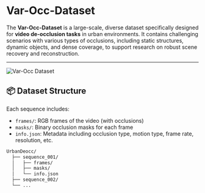 # Var-Occ-Dataset
The **Var-Occ-Dataset** is a large-scale, diverse dataset specifically designed for **video de-occlusion tasks** in urban environments. It contains challenging scenarios with various types of occlusions, including static structures, dynamic objects, and dense coverage, to support research on robust scene recovery and reconstruction.

---
![Var-Occ Dataset](https://github.com/user-attachments/assets/2f60295a-3a07-4391-854a-c00d018569d2)

## 📦 Dataset Structure

Each sequence includes:
- `frames/`: RGB frames of the video (with occlusions)
- `masks/`: Binary occlusion masks for each frame
- `info.json`: Metadata including occlusion type, motion type, frame rate, resolution, etc.

```bash
UrbanDeocc/
  ├── sequence_001/
  │   ├── frames/
  │   ├── masks/
  │   └── info.json
  ├── sequence_002/
  └── ...
